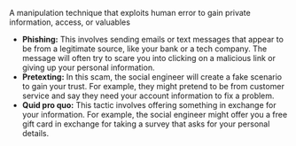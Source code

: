 A manipulation technique that exploits human error to gain private information, access, or
valuables

- **Phishing:** This involves sending emails or text messages that appear to be from a legitimate source, like your bank or a tech company. The message will often try to scare you into clicking on a malicious link or giving up your personal information.
- **Pretexting:** In this scam, the social engineer will create a fake scenario to gain your trust. For example, they might pretend to be from customer service and say they need your account information to fix a problem.
- **Quid pro quo:** This tactic involves offering something in exchange for your information. For example, the social engineer might offer you a free gift card in exchange for taking a survey that asks for your personal details.